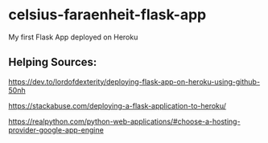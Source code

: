 # celsius-faraenheit-flask-app
My first Flask App deployed on Heroku

## Helping Sources:
  https://dev.to/lordofdexterity/deploying-flask-app-on-heroku-using-github-50nh
  
  https://stackabuse.com/deploying-a-flask-application-to-heroku/
  
  https://realpython.com/python-web-applications/#choose-a-hosting-provider-google-app-engine
  
  
